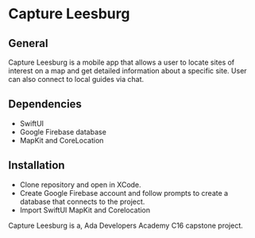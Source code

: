 # Capture Leesburg

## General

Capture Leesburg is a mobile app that allows a user to locate sites of interest on a map and get detailed information about a specific site. User can also connect to local guides via chat.


## Dependencies
- SwiftUI
- Google Firebase database
- MapKit and CoreLocation 

## Installation
- Clone repository and open in XCode.
- Create Google Firebase account and follow prompts to create a database that connects to the project.
- Import SwiftUI MapKit and Corelocation 

Capture Leesburg is a, Ada Developers Academy C16 capstone project.
